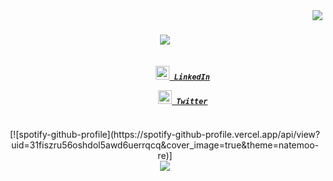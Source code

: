 <img align="right" src="https://visitor-badge.laobi.icu/badge?page_id=komekez.komekez">

<h1 align="center">
  <a href="https://git.io/typing-svg">
    <img src="https://readme-typing-svg.herokuapp.com?font=ARIAL&color=F7A24C&center=true&size=30&lines=Hey!+👋+;Kaustubh+here">
  </a>
</h1>

<h5 align="center">
    <code>
        <a href="https://www.linkedin.com/in/kausr2595/" title="LinkedIN"><img width="22" src="https://img.icons8.com/color/48/000000/linkedin.png"/> LinkedIn</a>
    </code>
    <code>
        <a href="https://twitter.com/kaus_rai" title="LinkedIN"><img width="22" src="https://img.icons8.com/color/48/000000/twitter--v2.png"/> Twitter</a>
    </code>
</h5>

<div align="center">
  [![spotify-github-profile](https://spotify-github-profile.vercel.app/api/view?uid=31fiszru56oshdol5awd6uerrqcq&cover_image=true&theme=natemoo-re)]
</div>

<div align="center">
    <img src = 'https://media.giphy.com/media/ZVik7pBtu9dNS/giphy.gif'/>
<div>